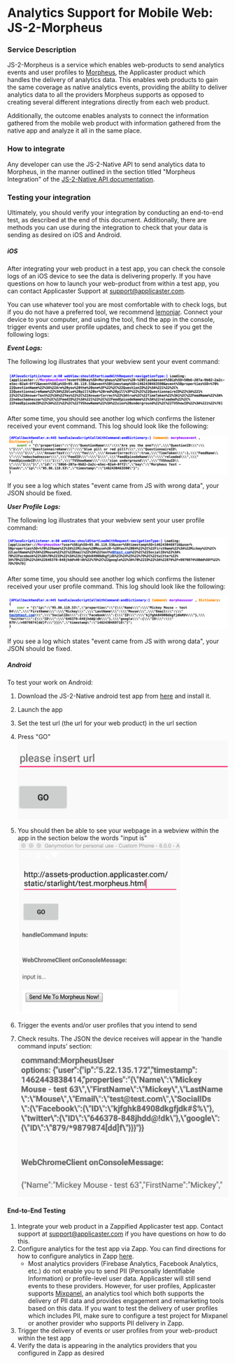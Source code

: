 # Analytics Support for Mobile Web: JS-2-Morpheus

### Service Description

JS-2-Morpheus is a service which enables web-products to send analytics events and user profiles to [Morpheus](/analytics/morpheus/morpheus.md), the Applicaster product which handles the delivery of analytics data. This enables web products to gain the same coverage as native analytics events, providing the ability to deliver analytics data to all the providers Morpheus supports as opposed to creating several different integrations directly from each web product. 

Additionally, the outcome enables analysts to connect the information gathered from the mobile web product with information gathered from the native app and analyze it all in the same place.

### How to integrate

Any developer can use the JS-2-Native API to send analytics data to Morpheus, in the manner outlined in the section titled "Morpheus Integration" of the [JS-2-Native API documentation](/plugins/general-abilities/js2native/readme.md).

### Testing your integration

Ultimately, you should verify your integration by conducting an end-to-end test, as described at the end of this document. Additionally, there are methods you can use during the integration to check that your data is sending as desired on iOS and Android.

##### iOS

After integrating your web product in a test app, you can check the console logs of an iOS device to see the data is delivering properly. If you have questions on how to launch your web-product from within a test app, you can contact Applicaster Support at support@applicaster.com. 

You can use whatever tool you are most comfortable with to check logs, but if you do not have a preferred tool, we recommend [lemonjar](http://lemonjar.com/iosconsole/). Connect your device to your computer, and using the tool, find the app in the console, trigger events and user profile updates, and check to see if you get the following logs:


***Event Logs:***

The following log illustrates that your webview sent your event command:

![ios-eventlog-1](./ios-eventlog-1.png)

After some time, you should see another log which confirms the listener received your event command. This log should look like the following:

![ios-eventlog-2](./ios-eventlog-2.png)

If you see a log which states "event came from JS with wrong data", your JSON should be fixed.

***User Profile Logs:***

The following log illustrates that your webview sent your user profile command:

![ios-userlog-1](./ios-userlog-1.png)

After some time, you should see another log which confirms the listener received your user profile command. This log should look like the following:

![ios-userlog-2](./ios-userlog-2.png)

If you see a log which states "event came from JS with wrong data", your JSON should be fixed.

##### Android

To test your work on Android:
1. Download the JS-2-Native android test app from [here](https://drive.google.com/file/d/0B7vFqC6jIBcYamdUT1p0N1Y5aU0/view) and install it.
2. Launch the app
3. Set the test url (the url for your web product) in the url section
4. Press "GO" 
![android-ss1](./android-ss1.png)

5. You should then be able to see your webpage in a webview within the app in the section below the words "input is"
![android-ss2](./android-ss2.png) 

6. Trigger the events and/or user profiles that you intend to send
7. Check results. The JSON the device receives will appear in the ‘handle command inputs’ section:
![android-ss3](./android-ss3.png)


#### End-to-End Testing

1. Integrate your web product in a Zappified Applicaster test app. Contact support at support@applicaster.com if you have questions on how to do this.
2. Configure analytics for the test app via Zapp. You can find directions for how to configure analytics in Zapp [here](https://applicaster.zendesk.com/hc/en-us/articles/206419186).
    * Most analytics providers (Firebase Analytics, Facebook Analytics, etc.) do not enable you to send PII (Personally Identifiable Information) or profile-level user data. Applicaster will still send events to these providers. However, for user profiles, Applicaster supports [Mixpanel](https://mixpanel.com/), an analytics tool which both supports the delivery of PII data and provides engagement and remarketing tools based on this data. If you want to test the delivery of user profiles which includes PII, make sure to configure a test project for Mixpanel or another provider who supports PII delivery in Zapp. 
3. Trigger the delivery of events or user profiles from your web-product within the test app
4. Verify the data is appearing in the analytics providers that you configured in Zapp as desired
